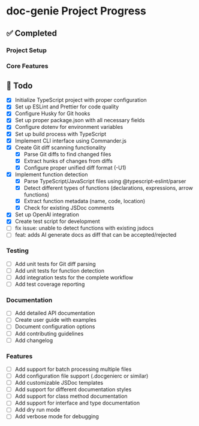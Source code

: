 # doc-genie Project Progress

## ✅ Completed

### Project Setup

### Core Features

## 📝 Todo

- [x] Initialize TypeScript project with proper configuration
- [x] Set up ESLint and Prettier for code quality
- [x] Configure Husky for Git hooks
- [x] Set up proper package.json with all necessary fields
- [x] Configure dotenv for environment variables
- [x] Set up build process with TypeScript
- [x] Implement CLI interface using Commander.js
- [x] Create Git diff scanning functionality
  - [x] Parse Git diffs to find changed files
  - [x] Extract hunks of changes from diffs
  - [x] Configure proper unified diff format (-U1)
- [x] Implement function detection
  - [x] Parse TypeScript/JavaScript files using @typescript-eslint/parser
  - [x] Detect different types of functions (declarations, expressions, arrow functions)
  - [x] Extract function metadata (name, code, location)
  - [x] Check for existing JSDoc comments
- [x] Set up OpenAI integration
- [x] Create test script for development
- [ ] fix issue: unable to detect functions with existing jsdocs
- [ ] feat: adds AI generate docs as diff that can be accepted/rejected

### Testing

- [ ] Add unit tests for Git diff parsing
- [ ] Add unit tests for function detection
- [ ] Add integration tests for the complete workflow
- [ ] Add test coverage reporting

### Documentation

- [ ] Add detailed API documentation
- [ ] Create user guide with examples
- [ ] Document configuration options
- [ ] Add contributing guidelines
- [ ] Add changelog

### Features

- [ ] Add support for batch processing multiple files
- [ ] Add configuration file support (.docgenierc or similar)
- [ ] Add customizable JSDoc templates
- [ ] Add support for different documentation styles
- [ ] Add support for class method documentation
- [ ] Add support for interface and type documentation
- [ ] Add dry run mode
- [ ] Add verbose mode for debugging

